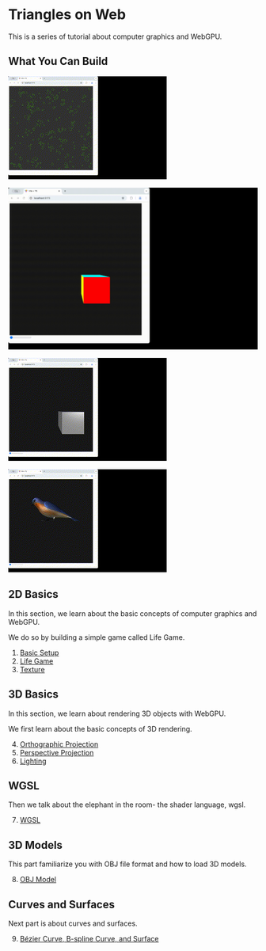 # Triangles on Web

This is a series of tutorial about computer graphics and WebGPU.

## What You Can Build

![Life Game](showcases/01.gif)

![Render a Cube](showcases/02.gif)

![Still a Cube But With Lighting](showcases/03.gif)

![Render an Actual 3D Model](showcases/04.gif)

## 2D Basics

In this section, we learn about the basic concepts of computer graphics and WebGPU.

We do so by building a simple game called Life Game.

1. [Basic Setup](./notes/01.md)
2. [Life Game](./notes/02.md)
3. [Texture](./notes/03.md)

## 3D Basics

In this section, we learn about rendering 3D objects with WebGPU.

We first learn about the basic concepts of 3D rendering.

4. [Orthographic Projection](./notes/04.md)
5. [Perspective Projection](./notes/05.md)
6. [Lighting](./notes/06.md)

## WGSL

Then we talk about the elephant in the room- the shader language, wgsl.

7. [WGSL](./notes/07.md)

## 3D Models

This part familiarize you with OBJ file format and how to load 3D models.

8. [OBJ Model](./notes/08.md)

## Curves and Surfaces

Next part is about curves and surfaces.

9. [Bézier Curve, B-spline Curve, and Surface](./notes/9.md)

